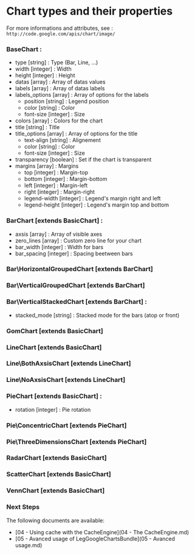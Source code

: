 Chart types and their properties
================================

For more informations and attributes, see : `http://code.google.com/apis/chart/image/`

### BaseChart :

- type [string] : Type (Bar, Line, ...)
- width [integer] : Width
- height [integer] : Height
- datas [array] : Array of datas values
- labels [array] : Array of datas labels
- labels_options [array] : Array of options for the labels
	- position [string] : Legend position
	- color [string] : Color
	- font-size [integer] : Size
- colors [array] : Colors for the chart
- title [string] : Title
- title_options [array] : Array of options for the title
	- text-align [string] : Alignement
	- color [string] : Color
	- font-size [integer] : Size
- transparency [boolean] : Set if the chart is transparent
- margins [array] : Margins
	- top [integer] : Margin-top
	- bottom [integer] : Margin-bottom
	- left [integer] : Margin-left
	- right [integer] : Margin-right
	- legend-width [integer] : Legend's margin right and left
	- legend-height [integer] : Legend's margin top and bottom

### BarChart [extends BasicChart] :

- axsis [array] : Array of visible axes
- zero_lines [array] : Custom zero line for your chart
- bar_width [integer] : Width for bars
- bar_spacing [integer] : Spacing beetween bars
	
### Bar\HorizontalGroupedChart [extends BarChart]

### Bar\VerticalGroupedChart [extends BarChart]

### Bar\VerticalStackedChart [extends BarChart] :
- stacked_mode [string] : Stacked mode for the bars (atop or front)

### GomChart [extends BasicChart]

### LineChart [extends BasicChart]

### Line\BothAxsisChart [extends LineChart]

### Line\NoAxsisChart [extends LineChart]

### PieChart [extends BasicChart] :
- rotation [integer] : Pie rotation

### Pie\ConcentricChart [extends PieChart]

### Pie\ThreeDimensionsChart [extends PieChart]

### RadarChart [extends BasicChart]

### ScatterChart [extends BasicChart]

### VennChart [extends BasicChart]


### Next Steps

The following documents are available:

- [04 - Using cache with the CacheEngine](04 - The CacheEngine.md)
- [05 - Avanced usage of LegGoogleChartsBundle](05 - Avanced usage.md)
